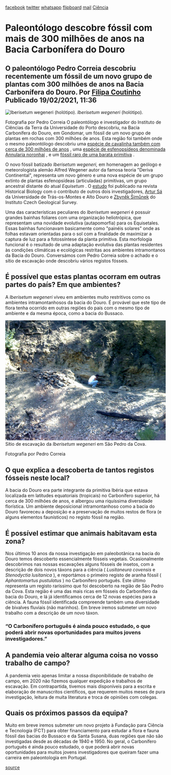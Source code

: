 [facebook](https://www.facebook.com/sharer/sharer.php?u=https%3A%2F%2Fwww.natgeo.pt%2Fciencia%2F2021%2F02%2Fpaleontologo-descobre-fossil-com-mais-de-300-milhoes-de-anos-na-bacia-carbonifera-do-douro) [twitter](https://twitter.com/share?url=https%3A%2F%2Fwww.natgeo.pt%2Fciencia%2F2021%2F02%2Fpaleontologo-descobre-fossil-com-mais-de-300-milhoes-de-anos-na-bacia-carbonifera-do-douro&via=natgeo&text=Paleont%C3%B3logo%20descobre%20f%C3%B3ssil%20com%20mais%20de%20300%20milh%C3%B5es%20de%20anos%20na%20Bacia%20Carbon%C3%ADfera%20do%20Douro) [whatsapp](https://web.whatsapp.com/send?text=https%3A%2F%2Fwww.natgeo.pt%2Fciencia%2F2021%2F02%2Fpaleontologo-descobre-fossil-com-mais-de-300-milhoes-de-anos-na-bacia-carbonifera-do-douro) [flipboard](https://share.flipboard.com/bookmarklet/popout?v=2&title=Paleont%C3%B3logo%20descobre%20f%C3%B3ssil%20com%20mais%20de%20300%20milh%C3%B5es%20de%20anos%20na%20Bacia%20Carbon%C3%ADfera%20do%20Douro&url=https%3A%2F%2Fwww.natgeo.pt%2Fciencia%2F2021%2F02%2Fpaleontologo-descobre-fossil-com-mais-de-300-milhoes-de-anos-na-bacia-carbonifera-do-douro) [mail](mailto:?subject=NatGeo&body=https%3A%2F%2Fwww.natgeo.pt%2Fciencia%2F2021%2F02%2Fpaleontologo-descobre-fossil-com-mais-de-300-milhoes-de-anos-na-bacia-carbonifera-do-douro%20-%20Paleont%C3%B3logo%20descobre%20f%C3%B3ssil%20com%20mais%20de%20300%20milh%C3%B5es%20de%20anos%20na%20Bacia%20Carbon%C3%ADfera%20do%20Douro) [Ciência](https://www.natgeo.pt/ciencia) 
# Paleontólogo descobre fóssil com mais de 300 milhões de anos na Bacia Carbonífera do Douro 
## O paleontólogo Pedro Correia descobriu recentemente um fóssil de um novo grupo de plantas com 300 milhões de anos na Bacia Carbonífera do Douro. Por [Filipa Coutinho](https://www.natgeo.pt/autor/filipa-coutinho) Publicado 19/02/2021, 11:36 
![Iberisetum wegeneri (holótipo).
](img/files_styles_image_00_public_iberisetum_wegeneri_holotipo.jpg)
_Iberisetum wegeneri_ (holótipo). 

Fotografia por Pedro Correia O paleontólogo e investigador do Instituto de Ciências da Terra da Universidade do Porto descobriu, na Bacia Carbonífera do Douro, em Gondomar, um fóssil de um novo grupo de plantas em rochas com 300 milhões de anos. Esta região foi também onde o mesmo paleontólogo descobriu uma [espécie de cavalinha também com cerca de 300 milhões de anos](https://www.natgeo.pt/ciencia/2020/10/descoberta-especie-de-cavalinha-com-cerca-de-300-milhoes-de-anos-na-regiao-do-douro) , uma [espécie de esfenopsídeos denominada Annularia noronhai](https://www.natgeo.pt/ciencia/2019/05/nova-especie-de-planta-fossil-descoberta-na-regiao-do-douro) , e um [fóssil raro de uma barata primitiva](https://www.natgeo.pt/ciencia/2019/09/fossil-de-primitiva-barata-parasitoide-descoberto-na-regiao-do-douro) . 

O novo fóssil batizado _Iberisetum wegeneri,_ em homenagem ao geólogo e meteorologista alemão Alfred Wegener autor da famosa teoria "Deriva Continental", representa um novo género e uma nova espécie de um grupo extinto de plantas esfenopsídeas (articuladas) primitivas, um grupo ancestral distante do atual _Equisetum_ . O [estudo](https://doi.org/10.1080/08912963.2021.1874373) foi publicado na revista Historical Biology com o contributo de outros dois investigadores, [Artur Sá](https://scholar.google.pt/citations?user=oPD0Np8AAAAJ&hl=en) da Universidade de Trás-os-Montes e Alto Douro e [Zbynĕk Šimůnek](https://www.researchgate.net/profile/Zbynek_Simunek) do Instituto Czech Geological Survey. 

Uma das características peculiares do _Iberisetum wegeneri_ é possuir grandes bainhas foliares com uma organização heliotrópica, que representam uma novidade evolutiva (autapomorfia) para os Equisetales. Essas bainhas funcionavam basicamente como "painéis solares" onde as folhas estavam orientadas para o sol com a finalidade de maximizar a captura de luz para a fotossíntese da planta primitiva. Esta morfologia funcional é o resultado de uma adaptação evolutiva das plantas residentes às condições climáticas e ecológicas restritas aos ambientes intramontanos da Bacia do Douro. Conversámos com Pedro Correia sobre o achado e o sítio de escavação onde descobriu vários registos fósseis. 

## **É possível que estas plantas ocorram em outras partes do país? Em que ambientes?** 
A _Iberisetum wegeneri_ viveu em ambientes muito restritivos como os ambientes intramontanhosos da bacia do Douro. É provável que este tipo de flora tenha ocorrido em outras regiões do país com o mesmo tipo de ambiente e da mesma época, como a bacia do Bussaco. 

![Sítio de escavação ](img/files_styles_image_00_public_sitio_de_escavacao_da_iberisetum_wegeneri_em_s_pedro_da_cova.jpg)
Sítio de escavação da _Iberisetum wegeneri_ em São Pedro da Cova. 

Fotografia por Pedro Correia 
## **O que explica a descoberta de tantos registos fósseis neste local?** 
A bacia do Douro era parte integrante da primitiva Ibéria que estava localizada em latitudes equatoriais (tropicais) no Carbonífero superior, há cerca de 300 milhões de anos, e albergou uma riquíssima diversidade florística. Um ambiente deposicional intramontanhoso como a bacia do Douro favoreceu a deposição e a preservação de muitos restos de flora (e alguns elementos faunísticos) no registo fóssil na região. 

## **É possível estimar que animais habitavam esta zona?** 
Nos últimos 10 anos da nossa investigação em paleobotânica na bacia do Douro temos descoberto essencialmente fósseis vegetais. Ocasionalmente descobrimos nas nossas escavações alguns fósseis de insetos, com a descrição de dois novos táxons para a ciência ( _Lusitaneura covensis_ e _Stenodyctia lusitanica_ ), e reportámos o primeiro registo de aranha fóssil ( _Aphantomartus pustulatus_ ) no Carbonífero português. Este último representa um registo raríssimo que foi descoberto na região de São Pedro da Cova. Esta região é uma das mais ricas em fósseis do Carbonífero da bacia do Douro, e lá já identificamos cerca de 12 novas espécies para a ciência. A fauna fóssil identificada compreende também uma diversidade de bivalves fluviais (não marinhos). Em breve iremos submeter um novo trabalho com a descrição de um novo táxon. 

### “O Carbonífero português é ainda pouco estudado, o que poderá abrir novas oportunidades para muitos jovens investigadores.” 
## **A pandemia veio alterar alguma coisa no vosso trabalho de campo?** 
A pandemia veio apenas limitar a nossa disponibilidade de trabalho de campo, em 2020 não fizemos qualquer expedição e trabalhos de escavação. Em contrapartida, tivemos mais disponíveis para a escrita e elaboração de manuscritos científicos, que requerem muitos meses de pura investigação, leitura de muita literatura e troca de opiniões com colegas. 

## **Quais os próximos passos da equipa?** 
Muito em breve iremos submeter um novo projeto à Fundação para Ciência e Tecnologia (FCT) para obter financiamento para estudar a flora e fauna fóssil das bacias do Bussaco e da Santa Susana, duas regiões que não são investigadas desde as décadas de 1940 e 1950. No geral, o Carbonífero português é ainda pouco estudado, o que poderá abrir novas oportunidades para muitos jovens investigadores que queiram fazer uma carreira em paleontologia em Portugal. 



[source](https://www.natgeo.pt/ciencia/2021/02/paleontologo-descobre-fossil-com-mais-de-300-milhoes-de-anos-na-bacia-carbonifera-do-douro)
